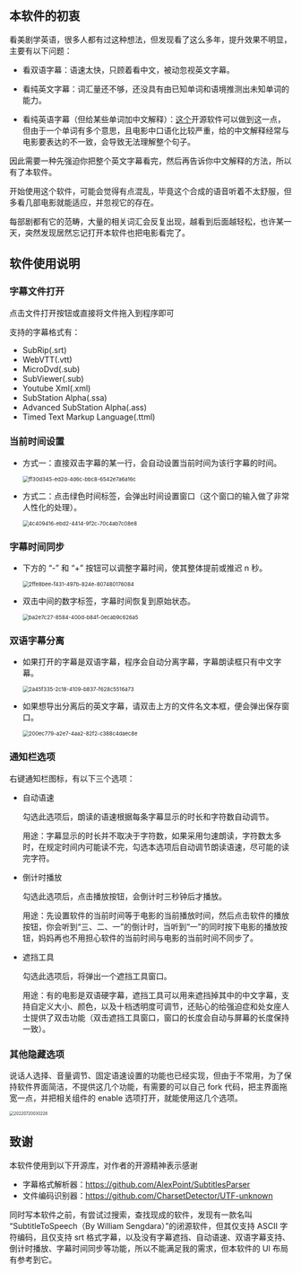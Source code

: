 

## 本软件的初衷

看美剧学英语，很多人都有过这种想法，但发现看了这么多年，提升效果不明显，主要有以下问题：

- 看双语字幕：语速太快，只顾着看中文，被动忽视英文字幕。

- 看纯英文字幕：词汇量还不够，还没具有由已知单词和语境推测出未知单词的能力。

- 看纯英语字幕（但给某些单词加中文解释）：[这个](https://github.com/studyzy/LearnEnglishBySubtitle)开源软件可以做到这一点，但由于一个单词有多个意思，且电影中口语化比较严重，给的中文解释经常与电影要表达的不一致，会导致无法理解整个句子。

因此需要一种先强迫你把整个英文字幕看完，然后再告诉你中文解释的方法，所以有了本软件。



开始使用这个软件，可能会觉得有点混乱，毕竟这个合成的语音听着不太舒服，但多看几部电影就能适应，并忽视它的存在。

每部剧都有它的范畴，大量的相关词汇会反复出现，越看到后面越轻松，也许某一天，突然发现居然忘记打开本软件也把电影看完了。

## 软件使用说明

### 字幕文件打开

点击文件打开按钮或直接将文件拖入到程序即可

支持的字幕格式有：

- SubRip(.srt)
- WebVTT(.vtt)
- MicroDvd(.sub)
- SubViewer(.sub)
- Youtube Xml(.xml)
- SubStation Alpha(.ssa)
- Advanced SubStation Alpha(.ass)
- Timed Text Markup Language(.ttml)

### 当前时间设置

- 方式一：直接双击字幕的某一行，会自动设置当前时间为该行字幕的时间。

  <img src="https://raw.githubusercontent.com/JuchiaLu/subtitle-speaker/master/img/ff30d345-ed2d-4d6c-bbc8-6542e7a6a16c.gif" alt="ff30d345-ed2d-4d6c-bbc8-6542e7a6a16c" style="zoom: 67%;" />

- 方式二：点击绿色时间标签，会弹出时间设置窗口（这个窗口的输入做了非常人性化的处理）。

  <img src="https://raw.githubusercontent.com/JuchiaLu/subtitle-speaker/master/img/4c409416-ebd2-4414-9f2c-70c4ab7c08e8.gif" alt="4c409416-ebd2-4414-9f2c-70c4ab7c08e8" style="zoom: 67%;" />

### 字幕时间同步

- 下方的 “-” 和 “+” 按钮可以调整字幕时间，使其整体提前或推迟 n 秒。

  <img src="https://raw.githubusercontent.com/JuchiaLu/subtitle-speaker/master/img/2ffe8bee-f431-497b-824e-807480176084.gif" alt="2ffe8bee-f431-497b-824e-807480176084" style="zoom:67%;" />

- 双击中间的数字标签，字幕时间恢复到原始状态。

  <img src="https://raw.githubusercontent.com/JuchiaLu/subtitle-speaker/master/img/ba2e7c27-8584-400d-b84f-0ecab9c626a5.gif" alt="ba2e7c27-8584-400d-b84f-0ecab9c626a5" style="zoom:67%;" />

### 双语字幕分离

- 如果打开的字幕是双语字幕，程序会自动分离字幕，字幕朗读框只有中文字幕。

  <img src="https://raw.githubusercontent.com/JuchiaLu/subtitle-speaker/master/img/2a45f335-2c18-4109-b837-f628c5516a73.gif" alt="2a45f335-2c18-4109-b837-f628c5516a73" style="zoom:67%;" />

- 如果想导出分离后的英文字幕，请双击上方的文件名文本框，便会弹出保存窗口。

  <img src="https://raw.githubusercontent.com/JuchiaLu/subtitle-speaker/master/img/200ec779-a2e7-4aa2-82f2-c388c4daec8e.gif" alt="200ec779-a2e7-4aa2-82f2-c388c4daec8e" style="zoom:67%;" />

### 通知栏选项

右键通知栏图标，有以下三个选项：

- 自动语速

  勾选此选项后，朗读的语速根据每条字幕显示的时长和字符数自动调节。

  用途：字幕显示的时长并不取决于字符数，如果采用匀速朗读，字符数太多时，在规定时间内可能读不完，勾选本选项后自动调节朗读语速，尽可能的读完字符。

- 倒计时播放

  勾选此选项后，点击播放按钮，会倒计时三秒钟后才播放。

  用途：先设置软件的当前时间等于电影的当前播放时间，然后点击软件的播放按钮，你会听到“三、二、一”的倒计时，当听到“一”的同时按下电影的播放按钮，妈妈再也不用担心软件的当前时间与电影的当前时间不同步了。

- 遮挡工具

  勾选此选项后，将弹出一个遮挡工具窗口。

  用途：有的电影是双语硬字幕，遮挡工具可以用来遮挡掉其中的中文字幕，支持自定义大小、颜色，以及十档透明度可调节，还贴心的给强迫症和处女座人士提供了双击功能（双击遮挡工具窗口，窗口的长度会自动与屏幕的长度保持一致）。

### 其他隐藏选项

说话人选择、音量调节、固定语速设置的功能也已经实现，但由于不常用，为了保持软件界面简洁，不提供这几个功能，有需要的可以自己 fork 代码，把主界面拖宽一点，并把相关组件的 enable 选项打开，就能使用这几个选项。

<img src="https://raw.githubusercontent.com/JuchiaLu/subtitle-speaker/master/img/20220720030228.png" alt="20220720030228" style="zoom: 50%;" />

## 致谢

本软件使用到以下开源库，对作者的开源精神表示感谢

- 字幕格式解析器：https://github.com/AlexPoint/SubtitlesParser
- 文件编码识别器：https://github.com/CharsetDetector/UTF-unknown

同时写本软件之前，有尝试过搜索，查找现成的软件，发现有一款名叫 “SubtitleToSpeech（By William Sengdara）”的闭源软件，但其仅支持 ASCII 字符编码，且仅支持 srt 格式字幕，以及没有字幕遮挡、自动语速、双语字幕支持、倒计时播放、字幕时间同步等功能，所以不能满足我的需求，但本软件的 UI 布局有参考到它。
